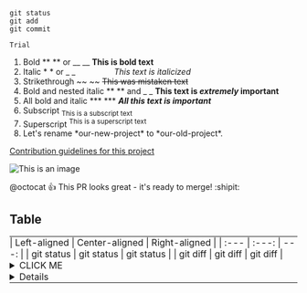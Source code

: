 

```
git status
git add
git commit
```
`Trial`

1. Bold	** ** or __ __  	                **This is bold text**
2. Italic	* * or _ _                      *This text is italicized*
3. Strikethrough	~~ ~~		                  ~~This was mistaken text~~
4. Bold and nested italic	** ** and _ _		**This text is _extremely_ important**
5. All bold and italic	*** ***		          ***All this text is important***
6. Subscript	<sub> </sub>		              <sub>This is a subscript text</sub>
7. Superscript	<sup> </sup>		            <sup>This is a superscript text</sup>
8. Let's rename \*our-new-project\* to \*our-old-project\*.

[Contribution guidelines for this project](Bonus/so_long.c)

![This is an image](https://myoctocat.com/assets/images/base-octocat.svg)

@octocat :+1: This PR looks great - it's ready to merge! :shipit:

## Table
<table width="100%" align="center">
<tr style="display:flex; justify-content:space-around; paddind:0;">
<td style="padding:0; margin:0;">
| Left-aligned | Center-aligned | Right-aligned |
| :---         |     :---:      |          ---: |
| git status   | git status     | git status    |
| git diff     | git diff       | git diff      |


<details><summary>CLICK ME</summary>
<p>

#### We can hide anything, even code!

```ruby
   puts "Hello World"
```

</p>
</details>

<details>**MLX_İNİT**
</details>